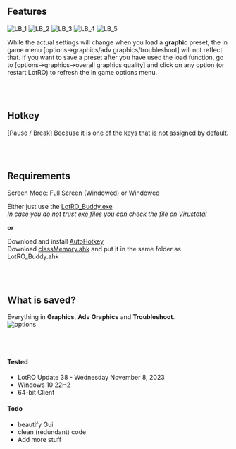 ## Features
![LB_1](https://github.com/strauss7702/LotRO_Buddy/assets/138319390/626bc143-105b-4510-81ef-fbf9d1a8f8f3)
![LB_2](https://github.com/strauss7702/LotRO_Buddy/assets/138319390/ee7b291f-0fe5-4f75-85ce-df84b00a18a4)
![LB_3](https://github.com/strauss7702/LotRO_Buddy/assets/138319390/bd2d030f-80f4-4ab2-88ff-57a5f58e1186)
![LB_4](https://github.com/strauss7702/LotRO_Buddy/assets/138319390/03020083-b540-48d7-bfb1-d3a82773a15f)
![LB_5](https://github.com/strauss7702/LotRO_Buddy/assets/138319390/bb267634-b7d2-4243-a09e-91bbf352dfd9)

While the actual settings will change when you load a **graphic** preset, the in game menu [options->graphics/adv graphics/troubleshoot] will not reflect that. If you want to save a preset after you have used the load function, go to [options->graphics->overall graphics quality] and click on any option (or restart LotRO) to refresh the in game options menu.  

<br/><br/>

## Hotkey
[Pause / Break]   [Because it is one of the keys that is not assigned by default.](https://lotro-wiki.com/index.php/User:Taz/Scratchpad-Commands)  

<br/><br/>

## Requirements
Screen Mode: Full Screen (Windowed) or Windowed  

Either just use the [LotRO_Buddy.exe](https://github.com/strauss7702/LotRO_Buddy/releases)  
_In case you do not trust exe files you can check the file on [Virustotal](https://www.virustotal.com/gui/search/https%253A%252F%252Fgithub.com%252Fstrauss7702%252FLotRO_Buddy%252Freleases%252Fdownload%252F0.4.9%252FLotRO_Buddy.exe)_

**or**

Download and install [AutoHotkey](https://www.autohotkey.com/)  
Download [classMemory.ahk](https://github.com/Kalamity/classMemory) and put it in the same folder as LotRO_Buddy.ahk

<br/><br/>

## What is saved?
Everything in **Graphics**, **Adv Graphics** and **Troubleshoot**.  
![options](https://github.com/strauss7702/LotRO_Buddy/assets/138319390/1da8b7f8-39bb-48fc-89de-b015a9a235f1)  

<br/><br/>

#### Tested
- LotRO Update 38 - Wednesday November 8, 2023
- Windows 10 22H2
- 64-bit Client

#### Todo
- beautify Gui
- clean (redundant) code
- Add more stuff
